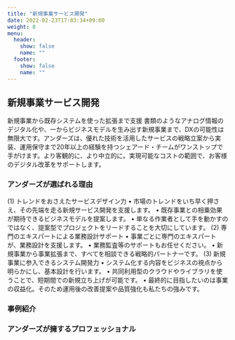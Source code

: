 ```yaml
---
title: "新規事業サービス開発"
date: 2022-02-23T17:03:34+09:00
weight: 0
menu:
  header:
    show: false
    name: ""
  footer:
    show: false
    name: ""
---
```


## 新規事業サービス開発　
新規事業から既存システムを使った拡張まで支援
書類のようなアナログ情報のデジタル化や、一からビジネスモデルを生み出す新規事業まで、DXの可能性は無限大です。アンダーズは、優れた技術を活用したサービスの戦略立案から実装、運用保守まで20年以上の経験を持つシェアード・チームがワンストップで手がけます。より客観的に、より中立的に。実現可能なコストの範囲で、お客様のデジタル改革をサポートします。

### アンダーズが選ばれる理由
(1)	トレンドをおさえたサービスデザイン力
•	市場のトレンドをいち早く押さえ、その先端を走る新規サービス開発を支援します。
•	既存事業との相乗効果が期待できるビジネスモデルを提案します。
•	単なる作業者として手を動かすのではなく、提案型でプロジェクトをリードすることを大切にしています。
(2)	専門のエキスパートによる業務設計サポート
•	事業ごとに専門のエキスパートが、業務設計を支援します。
•	業務監査等のサポートもお任せください。
•	新規事業から事業拡張まで、すべてを相談できる戦略的パートナーです。
(3)	新規事業に参入できるシステム開発力
•	システム化する内容をビジネスの視点から明らかにし、基本設計を行います。
•	共同利用型のクラウドやライブラリを使うことで、短期間での新規立ち上げが可能です。
•	最終的に目指したいのは事業の収益化。そのため運用後の改善提案や品質強化も私たちの強みです。

### 事例紹介

### アンダーズが擁するプロフェッショナル